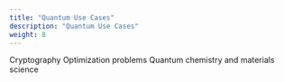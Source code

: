 ```yaml
---
title: "Quantum Use Cases"
description: "Quantum Use Cases"
weight: 8
---
```


Cryptography
Optimization problems
Quantum chemistry and materials science